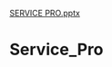 [SERVICE PRO.pptx](https://github.com/Anoop74/Service_Pro/files/15289957/SERVICE.PRO.pptx)
# Service_Pro
